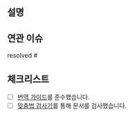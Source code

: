 ## 설명

<!-- 해당 PR에 대한 간단한 설명을 적어주세요. -->

## 연관 이슈

<!-- 해당 PR과 연관된 이슈가 존재한다면 이슈 번호를 적어주세요. (예시: resolved #1) -->

resolved #

## 체크리스트

- [ ] [번역 가이드](https://github.com/vitejs/docs-ko/blob/main/CONTRIBUTING.md)를 준수했습니다.
- [ ] [맞춤법 검사기](http://speller.cs.pusan.ac.kr/)를 통해 문서를 검사했습니다.

